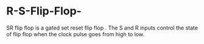 # R-S-Flip-Flop-
SR flip flop is a gated set reset flip flop . The S and R inputs control the state of flip flop when the clock pulse goes from high to low.
